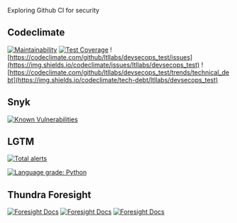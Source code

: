 Exploring Github CI for security

## Codeclimate

[![Maintainability](https://api.codeclimate.com/v1/badges/1d0797ac42cedfa40b3a/maintainability)](https://codeclimate.com/github/ltllabs/devsecops_test/maintainability)
[![Test Coverage](https://api.codeclimate.com/v1/badges/1d0797ac42cedfa40b3a/test_coverage)](https://codeclimate.com/github/ltllabs/devsecops_test/test_coverage)
![https://codeclimate.com/github/ltllabs/devsecops_test/issues](https://img.shields.io/codeclimate/issues/ltllabs/devsecops_test)
![https://codeclimate.com/github/ltllabs/devsecops_test/trends/technical_debt](https://img.shields.io/codeclimate/tech-debt/ltllabs/devsecops_test)

## Snyk

[![Known Vulnerabilities](https://snyk.io/test/github/ltllabs/devsecops_test/badge.svg)](https://snyk.io/test/github/ltllabs/devsecops_test)

## LGTM

[![Total alerts](https://img.shields.io/lgtm/alerts/g/ltllabs/devsecops_test.svg?logo=lgtm&logoWidth=18)](https://lgtm.com/projects/g/ltllabs/devsecops_test/alerts/)

[![Language grade: Python](https://img.shields.io/lgtm/grade/python/g/ltllabs/devsecops_test.svg?logo=lgtm&logoWidth=18)](https://lgtm.com/projects/g/ltllabs/devsecops_test/context:python)

## Thundra Foresight
[![Foresight Docs](https://foresight.service.thundra.io/public/api/v1/badge/test?repoId=36ef82e5-825a-4fd8-b7dd-e0720539dac0)](https://foresight.docs.thundra.io/)
[![Foresight Docs](https://foresight.service.thundra.io/public/api/v1/badge/success?repoId=36ef82e5-825a-4fd8-b7dd-e0720539dac0)](https://foresight.docs.thundra.io/)
[![Foresight Docs](https://foresight.service.thundra.io/public/api/v1/badge/utilization?repoId=36ef82e5-825a-4fd8-b7dd-e0720539dac0)](https://foresight.docs.thundra.io/)

